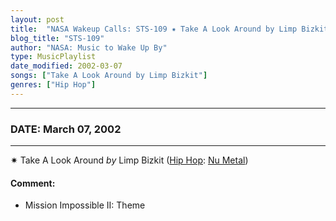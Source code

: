 ```yaml
---
layout: post
title:  "NASA Wakeup Calls: STS-109 ✷ Take A Look Around by Limp Bizkit ✺ March 07, 2002"
blog_title: "STS-109"
author: "NASA: Music to Wake Up By"
type: MusicPlaylist
date_modified: 2002-03-07
songs: ["Take A Look Around by Limp Bizkit"]
genres: ["Hip Hop"]
---
```


----
### DATE: March 07, 2002
----
✷ Take A Look Around *by* Limp Bizkit ([Hip Hop](https://www.discogs.com/genre/Hip%20Hop): [Nu Metal](https://www.discogs.com/style/Nu%20Metal)) <a target="blank_" href="https://www.discogs.com/Limp-Bizkit-Take-A-Look-Around/release/3178657">
    <i class="fas fa-compact-disc"
       title="Discogs entry for this song"
       alt="Discogs entry for this song"
       style="font-size: 1.1em;"></i></a>
    

#### Comment:
* Mission Impossible II: Theme



<br/>
<center>
	<a target="_blank"
	   href="https://twitter.com/intent/tweet?hashtags=Space,NASA,Playlist,NASAWakeupCalls,SpaceProgram&text=🚀 {{ page.author}}, '{{ page.songs.first }}' {{ page.title }}, {{ page.date | date: '%B %d, %Y' }}, {{ site.url }}{{ page.url }}&via=nasawakeupcalls"><i class="fab fa-twitter" title="Tweet this page" alt="Tweet this page" style="font-size: 1.3em;"></i></a>
	&nbsp; 	<i class="fas fa-user-astronaut" style="font-size: 1.5em;"></i> &nbsp;
    <a id="custom_amazon_link"
       type="amzn" search="#"
       category="popular music">
    <i class="fab fa-amazon" style="font-size: 1.3em;"></i></a>
</center>

<!-- Randomly resolve an individual entry from a song array -->
<script src="/assets/javascript/seedrandom.min.js"></script>
<script>
  var wake_me_up = ["Take A Look Around by Limp Bizkit"];
  var prng = new Math.seedrandom();
  function randomSong() {
    song = wake_me_up[Math.floor(Math.random() * wake_me_up.length)];
    var amazon_link = document.getElementById("custom_amazon_link");
    amazon_link.setAttribute("search", song);
  }
  window.onload = randomSong();
</script>
